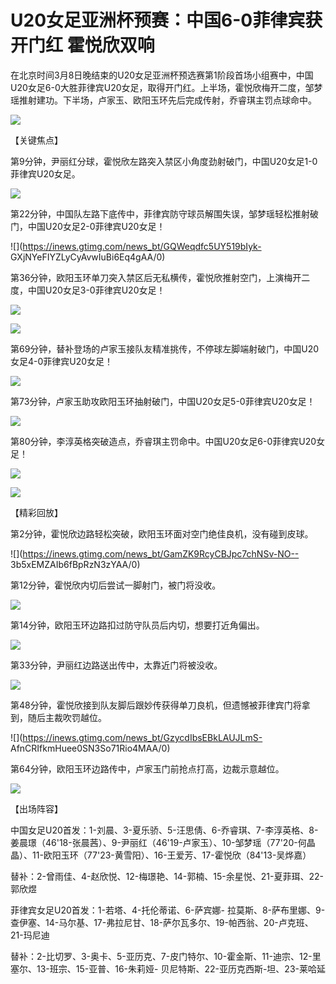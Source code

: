 # U20女足亚洲杯预赛：中国6-0菲律宾获开门红 霍悦欣双响

在北京时间3月8日晚结束的U20女足亚洲杯预选赛第1阶段首场小组赛中，中国U20女足6-0大胜菲律宾U20女足，取得开门红。上半场，霍悦欣梅开二度，邹梦瑶推射建功。下半场，卢家玉、欧阳玉环先后完成传射，乔睿琪主罚点球命中。

![](https://inews.gtimg.com/news_bt/OocwxbcZ1BMKE3b5t7pd5fbVgZ7OKRqgMD_MyQbfk_BTYAA/1000)

【关键焦点】

第9分钟，尹丽红分球，霍悦欣左路突入禁区小角度劲射破门，中国U20女足1-0菲律宾U20女足。

![](https://inews.gtimg.com/news_bt/GlNo1oP5BzqLxhs9VAF_2zpxC1SfSRZa9ezBDXpFfxmGgAA/0)

第22分钟，中国队左路下底传中，菲律宾防守球员解围失误，邹梦瑶轻松推射破门，中国U20女足2-0菲律宾U20女足！

![](https://inews.gtimg.com/news_bt/GQWeqdfc5UY519bIyk-
GXjNYeFIYZLyCyAvwIuBi6Eq4gAA/0)

第36分钟，欧阳玉环单刀突入禁区后无私横传，霍悦欣推射空门，上演梅开二度，中国U20女足3-0菲律宾U20女足！

![](https://inews.gtimg.com/news_bt/G4GKcfqy5XtOkjhjiKjb3guYj56NItMnUodHMn5cf3IzoAA/0)

![](https://inews.gtimg.com/news_bt/G89mUHE_3P2xdNbU48DuYA6sCKcOOHLF_ZwP3upf0A36MAA/0)

第69分钟，替补登场的卢家玉接队友精准挑传，不停球左脚端射破门，中国U20女足4-0菲律宾U20女足！

![](https://inews.gtimg.com/news_bt/Gut5V26eVkQgjH2PV4V1oz2XiclZVpNuwm4JLDdn9ynMsAA/0)

第73分钟，卢家玉助攻欧阳玉环抽射破门，中国U20女足5-0菲律宾U20女足！

![](https://inews.gtimg.com/news_bt/GCAiPRV805Pn0tvzdVyZl1-fKC8XCF2TOOybfipyYphuwAA/0)

第80分钟，李淳英格突破造点，乔睿琪主罚命中。中国U20女足6-0菲律宾U20女足！

![](https://inews.gtimg.com/news_bt/GyTz9qTZDtSOHH7sZda1phOjsEsG4sO77w9XUT7U3hf0sAA/0)

![](https://inews.gtimg.com/news_bt/G7hKVinVi93aUOpMsa-8-6aFnVewMaSi6HcGDWXHiibsMAA/0)

【精彩回放】

第2分钟，霍悦欣边路轻松突破，欧阳玉环面对空门绝佳良机，没有碰到皮球。

![](https://inews.gtimg.com/news_bt/GamZK9RcyCBJpc7chNSv-NO--
3b5xEMZAIb6fBpRzN3zYAA/0)

第12分钟，霍悦欣内切后尝试一脚射门，被门将没收。

![](https://inews.gtimg.com/news_bt/GQCrlWGYC5AGVIVIFRZgtm9J6H2As0YxpA9OcNUjaM8IwAA/0)

第14分钟，欧阳玉环边路扣过防守队员后内切，想要打近角偏出。

![](https://inews.gtimg.com/news_bt/GkV2mkHfsnv2kA8c9AqIu7998Hs2Yfevb3v-uSzlsgRxQAA/0)

第33分钟，尹丽红边路送出传中，太靠近门将被没收。

![](https://inews.gtimg.com/news_bt/GKaS30SAdMgb83YOjCE88OsbX0s5iMg32I17u-jd8ekOEAA/0)

第48分钟，霍悦欣接到队友脚后跟妙传获得单刀良机，但遗憾被菲律宾门将拿到，随后主裁吹罚越位。

![](https://inews.gtimg.com/news_bt/GzycdIbsEBkLAUJLmS-
AfnCRIfkmHuee0SN3So71Rio4MAA/0)

第64分钟，欧阳玉环边路传中，卢家玉门前抢点打高，边裁示意越位。

![](https://inews.gtimg.com/news_bt/GYQmxdLL_BCqgVeB3f0xes3S1jcWTuz6sbxRwanE68AjoAA/0)

【出场阵容】

中国女足U20首发：1-刘晨、3-夏乐骄、5-汪思倩、6-乔睿琪、7-李淳英格、8-姜晨璟（46'18-张晨茜）、9-尹丽红（46'19-卢家玉）、10-邹梦瑶（77'20-何晶晶）、11-欧阳玉环（77'23-黄雪阳）、16-王爱芳、17-霍悦欣（84'13-吴烨嘉）

替补：2-曾雨佳、4-赵欣悦、12-梅璟艳、14-郭楠、15-余星悦、21-夏菲珥、22-郭欣煜

菲律宾女足U20首发：1-若塔、4-托伦蒂诺、6-萨宾娜-
拉莫斯、8-萨布里娜、9-查伊塞、14-马尔基、17-弗拉尼甘、18-萨尔瓦多尔、19-帕西翁、20-卢克班、21-玛尼迪

替补：2-比切罗、3-奥卡、5-亚历克、7-皮门特尔、10-霍金斯、11-迪宗、12-里塞尔、13-班宗、15-亚普、16-朱莉娅-
贝尼特斯、22-亚历克西斯-坦、23-莱哈延


